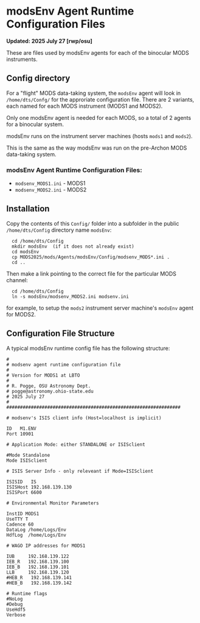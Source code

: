 # modsEnv Agent Runtime Configuration Files

**Updated: 2025 July 27 [rwp/osu]**

These are files used by modsEnv agents for each of the binocular MODS instruments.

## Config directory

For a "flight" MODS data-taking system, the `modsEnv` agent will look in `/home/dts/Confg/` for the approriate
configuration file.  There are 2 variants, each named for each MODS instrument (MODS1 and MODS2).

Only one modsEnv agent is needed for each MODS, so a total of 2 agents for a binocular system.

modsEnv runs on the instrument server machines (hosts `mods1` and `mods2`).

This is the same as the way modsEnv was run on the pre-Archon MODS data-taking system.

### modsEnv Agent Runtime Configuration Files:

 * `modsenv_MODS1.ini` - MODS1
 * `modsenv_MODS2.ini` - MODS2

## Installation

Copy the contents of this `Config/` folder into a subfolder in the public `/home/dts/Config` directory
name `modsEnv`:
```shell
  cd /home/dts/Config
  mkdir modsEnv  (if it does not already exist)
  cd modsEnv
  cp MODS2025/mods/Agents/modsEnv/Config/modsenv_MODS*.ini .
  cd ..
```
Then make a link pointing to the correct file for the particular MODS channel:
```
  cd /home/dts/Config
  ln -s modsEnv/modsenv_MODS2.ini modsenv.ini
```
for example, to setup the `mods2` instrument server machine's `modsEnv` agent for MODS2.
  
## Configuration File Structure
A typical modsEnv runtime config file has the following structure:
```
#
# modsenv agent runtime configuration file
#
# Version for MODS1 at LBTO
#
# R. Pogge, OSU Astronomy Dept.
# pogge@astronomy.ohio-state.edu
# 2025 July 27
#
################################################################

# modsenv's ISIS client info (Host=localhost is implicit)

ID   M1.ENV
Port 10901

# Application Mode: either STANDALONE or ISISclient

#Mode Standalone
Mode ISISclient

# ISIS Server Info - only releveant if Mode=ISISclient

ISISID   IS
ISISHost 192.168.139.130
ISISPort 6600

# Environmental Monitor Parameters

InstID MODS1
UseTTY T
Cadence 60
DataLog /home/Logs/Env
HdfLog  /home/Logs/Env

# WAGO IP addresses for MODS1

IUB     192.168.139.122
IEB_R   192.168.139.100
IEB_B   192.168.139.101
LLB     192.168.139.120
#HEB_R   192.168.139.141
#HEB_B   192.168.139.142

# Runtime flags 
#NoLog
#Debug
UseHdf5
Verbose
```
